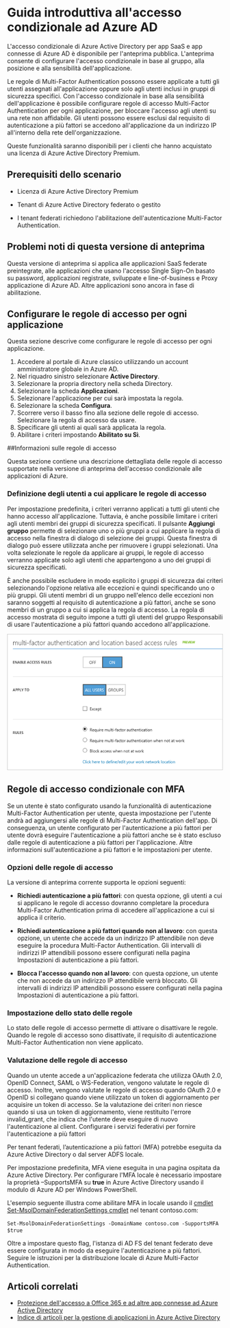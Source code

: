 <properties
	pageTitle="Anteprima dell'accesso condizionale di Azure per app SaaS| Microsoft Azure"
	description="L'accesso condizionale in Azure AD consente la configurazione di una regola di accesso con autenticazione a più fattori per ogni applicazione e la possibilità di bloccare l'accesso agli utenti su una rete non affidabile. "
	services="active-directory"
	documentationCenter=""
	authors="femila"
	manager="swadhwa"
	editor=""/>

<tags
	ms.service="active-directory"
	ms.workload="identity"
	ms.tgt_pltfrm="na"
	ms.devlang="na"
	ms.topic="article"
	ms.date="07/14/2016"
	ms.author="femila"/>

# Guida introduttiva all'accesso condizionale ad Azure AD  

L'accesso condizionale di Azure Active Directory per app SaaS e app connesse di Azure AD è disponibile per l'anteprima pubblica. L'anteprima consente di configurare l'accesso condizionale in base al gruppo, alla posizione e alla sensibilità dell'applicazione.

Le regole di Multi-Factor Authentication possono essere applicate a tutti gli utenti assegnati all'applicazione oppure solo agli utenti inclusi in gruppi di sicurezza specifici. Con l'accesso condizionale in base alla sensibilità dell'applicazione è possibile configurare regole di accesso Multi-Factor Authentication per ogni applicazione, per bloccare l'accesso agli utenti su una rete non affidabile. Gli utenti possono essere esclusi dal requisito di autenticazione a più fattori se accedono all'applicazione da un indirizzo IP all'interno della rete dell'organizzazione.

Queste funzionalità saranno disponibili per i clienti che hanno acquistato una licenza di Azure Active Directory Premium.

## Prerequisiti dello scenario
* Licenza di Azure Active Directory Premium

* Tenant di Azure Active Directory federato o gestito

* I tenant federati richiedono l'abilitazione dell'autenticazione Multi-Factor Authentication.

## Problemi noti di questa versione di anteprima
Questa versione di anteprima si applica alle applicazioni SaaS federate preintegrate, alle applicazioni che usano l'accesso Single Sign-On basato su password, applicazioni registrate, sviluppate e line-of-business e Proxy applicazione di Azure AD. Altre applicazioni sono ancora in fase di abilitazione.

## Configurare le regole di accesso per ogni applicazione

Questa sezione descrive come configurare le regole di accesso per ogni applicazione.

1. Accedere al portale di Azure classico utilizzando un account amministratore globale in Azure AD.
2. Nel riquadro sinistro selezionare **Active Directory**.
3. Selezionare la propria directory nella scheda Directory.
4. Selezionare la scheda **Applicazioni**.
5. Selezionare l'applicazione per cui sarà impostata la regola.
6. Selezionare la scheda **Configura**.
7. Scorrere verso il basso fino alla sezione delle regole di accesso. Selezionare la regola di accesso da usare.
8. Specificare gli utenti ai quali sarà applicata la regola.
9. Abilitare i criteri impostando **Abilitato su Sì**.

##Informazioni sulle regole di accesso

Questa sezione contiene una descrizione dettagliata delle regole di accesso supportate nella versione di anteprima dell'accesso condizionale alle applicazioni di Azure.

### Definizione degli utenti a cui applicare le regole di accesso

Per impostazione predefinita, i criteri verranno applicati a tutti gli utenti che hanno accesso all'applicazione. Tuttavia, è anche possibile limitare i criteri agli utenti membri dei gruppi di sicurezza specificati. Il pulsante **Aggiungi gruppo** permette di selezionare uno o più gruppi a cui applicare la regola di accesso nella finestra di dialogo di selezione dei gruppi. Questa finestra di dialogo può essere utilizzata anche per rimuovere i gruppi selezionati. Una volta selezionate le regole da applicare ai gruppi, le regole di accesso verranno applicate solo agli utenti che appartengono a uno dei gruppi di sicurezza specificati.

È anche possibile escludere in modo esplicito i gruppi di sicurezza dai criteri selezionando l'opzione relativa alle eccezioni e quindi specificando uno o più gruppi. Gli utenti membri di un gruppo nell'elenco delle eccezioni non saranno soggetti al requisito di autenticazione a più fattori, anche se sono membri di un gruppo a cui si applica la regola di accesso. La regola di accesso mostrata di seguito impone a tutti gli utenti del gruppo Responsabili di usare l'autenticazione a più fattori quando accedono all'applicazione.

![Impostazione delle regole di accesso condizionale con MFA](./media/active-directory-conditional-access/conditionalaccess-saas-apps.png)

## Regole di accesso condizionale con MFA
Se un utente è stato configurato usando la funzionalità di autenticazione Multi-Factor Authentication per utente, questa impostazione per l'utente andrà ad aggiungersi alle regole di Multi-Factor Authentication dell'app. Di conseguenza, un utente configurato per l'autenticazione a più fattori per utente dovrà eseguire l'autenticazione a più fattori anche se è stato escluso dalle regole di autenticazione a più fattori per l'applicazione. Altre informazioni sull'autenticazione a più fattori e le impostazioni per utente.

### Opzioni delle regole di accesso
La versione di anteprima corrente supporta le opzioni seguenti:

* **Richiedi autenticazione a più fattori**: con questa opzione, gli utenti a cui si applicano le regole di accesso dovranno completare la procedura Multi-Factor Authentication prima di accedere all'applicazione a cui si applica il criterio.

* **Richiedi autenticazione a più fattori quando non al lavoro**: con questa opzione, un utente che accede da un indirizzo IP attendibile non deve eseguire la procedura Multi-Factor Authentication. Gli intervalli di indirizzi IP attendibili possono essere configurati nella pagina Impostazioni di autenticazione a più fattori.

* **Blocca l'accesso quando non al lavoro**: con questa opzione, un utente che non accede da un indirizzo IP attendibile verrà bloccato. Gli intervalli di indirizzi IP attendibili possono essere configurati nella pagina Impostazioni di autenticazione a più fattori.

### Impostazione dello stato delle regole
Lo stato delle regole di accesso permette di attivare o disattivare le regole. Quando le regole di accesso sono disattivate, il requisito di autenticazione Multi-Factor Authentication non viene applicato.

### Valutazione delle regole di accesso

Quando un utente accede a un'applicazione federata che utilizza OAuth 2.0, OpenID Connect, SAML o WS-Federation, vengono valutate le regole di accesso. Inoltre, vengono valutate le regole di accesso quando OAuth 2.0 e OpenID si collegano quando viene utilizzato un token di aggiornamento per acquisire un token di accesso. Se la valutazione dei criteri non riesce quando si usa un token di aggiornamento, viene restituito l'errore invalid\_grant, che indica che l'utente deve eseguire di nuovo l'autenticazione al client. Configurare i servizi federativi per fornire l'autenticazione a più fattori

Per tenant federati, l’autenticazione a più fattori (MFA) potrebbe eseguita da Azure Active Directory o dal server ADFS locale.

Per impostazione predefinita, MFA viene eseguita in una pagina ospitata da Azure Active Directory. Per configurare l'MFA locale è necessario impostare la proprietà –SupportsMFA su **true** in Azure Active Directory usando il modulo di Azure AD per Windows PowerShell.

L'esempio seguente illustra come abilitare MFA in locale usando il [cmdlet Set-MsolDomainFederationSettings cmdlet](https://msdn.microsoft.com/library/azure/dn194088.aspx) nel tenant contoso.com:

    Set-MsolDomainFederationSettings -DomainName contoso.com -SupportsMFA $true

Oltre a impostare questo flag, l'istanza di AD FS del tenant federato deve essere configurata in modo da eseguire l'autenticazione a più fattori. Seguire le istruzioni per la distribuzione locale di Azure Multi-Factor Authentication.

## Articoli correlati

- [Protezione dell'accesso a Office 365 e ad altre app connesse ad Azure Active Directory](active-directory-conditional-access.md)
- [Indice di articoli per la gestione di applicazioni in Azure Active Directory](active-directory-apps-index.md)

<!---HONumber=AcomDC_0713_2016-->